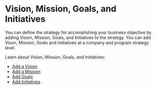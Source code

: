 # Vision, Mission, Goals, and Initiatives

You can define the strategy for accomplishing your business objective by
adding Vision, Mission, Goals, and Initiatives to the strategy. You can
add Vison, Mission, Goals and Initiatives at a company and program
strategy level.

Learn about Vision, Mission, Goals, and Initiatives:

  - [Add a Vision](Add%20a%20Vision)
  - [Add a Mission](add-a-mission.md)
  - [Add Goals](Add%20Goals.md)
  - [Add Initiatives](Add%20Initiatives.md)
